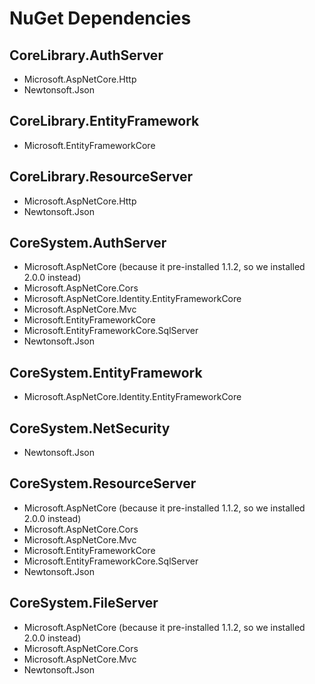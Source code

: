 ﻿# NuGet Dependencies

## CoreLibrary.AuthServer
* Microsoft.AspNetCore.Http
* Newtonsoft.Json

## CoreLibrary.EntityFramework
* Microsoft.EntityFrameworkCore

## CoreLibrary.ResourceServer
* Microsoft.AspNetCore.Http
* Newtonsoft.Json

## CoreSystem.AuthServer
* Microsoft.AspNetCore (because it pre-installed 1.1.2, so we installed 2.0.0 instead)
* Microsoft.AspNetCore.Cors
* Microsoft.AspNetCore.Identity.EntityFrameworkCore
* Microsoft.AspNetCore.Mvc
* Microsoft.EntityFrameworkCore
* Microsoft.EntityFrameworkCore.SqlServer
* Newtonsoft.Json

## CoreSystem.EntityFramework
* Microsoft.AspNetCore.Identity.EntityFrameworkCore

## CoreSystem.NetSecurity
* Newtonsoft.Json

## CoreSystem.ResourceServer
* Microsoft.AspNetCore (because it pre-installed 1.1.2, so we installed 2.0.0 instead)
* Microsoft.AspNetCore.Cors
* Microsoft.AspNetCore.Mvc
* Microsoft.EntityFrameworkCore
* Microsoft.EntityFrameworkCore.SqlServer
* Newtonsoft.Json

## CoreSystem.FileServer
* Microsoft.AspNetCore (because it pre-installed 1.1.2, so we installed 2.0.0 instead)
* Microsoft.AspNetCore.Cors
* Microsoft.AspNetCore.Mvc
* Newtonsoft.Json


